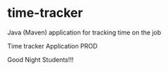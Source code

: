 # time-tracker
Java (Maven) application for tracking time on the job

Time tracker Application PROD

Good Night Students!!!
